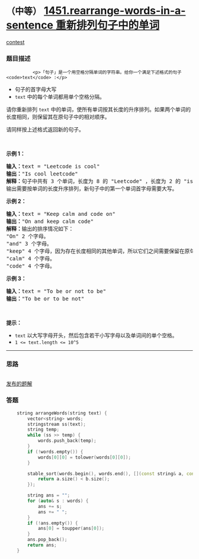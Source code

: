# `（中等）` [1451.rearrange-words-in-a-sentence 重新排列句子中的单词](https://leetcode-cn.com/problems/rearrange-words-in-a-sentence/)

[contest](https://leetcode-cn.com/contest/weekly-contest-189/problems/rearrange-words-in-a-sentence/)

### 题目描述

              <p>「句子」是一个用空格分隔单词的字符串。给你一个满足下述格式的句子 <code>text</code> :</p>

<ul>
	<li>句子的首字母大写</li>
	<li><code>text</code> 中的每个单词都用单个空格分隔。</li>
</ul>

<p>请你重新排列 <code>text</code> 中的单词，使所有单词按其长度的升序排列。如果两个单词的长度相同，则保留其在原句子中的相对顺序。</p>

<p>请同样按上述格式返回新的句子。</p>

<p>&nbsp;</p>

<p><strong>示例 1：</strong></p>

<pre><strong>输入：</strong>text = "Leetcode is cool"
<strong>输出：</strong>"Is cool leetcode"
<strong>解释：</strong>句子中共有 3 个单词，长度为 8 的 "Leetcode" ，长度为 2 的 "is" 以及长度为 4 的 "cool" 。
输出需要按单词的长度升序排列，新句子中的第一个单词首字母需要大写。
</pre>

<p><strong>示例 2：</strong></p>

<pre><strong>输入：</strong>text = "Keep calm and code on"
<strong>输出：</strong>"On and keep calm code"
<strong>解释：</strong>输出的排序情况如下：
"On" 2 个字母。
"and" 3 个字母。
"keep" 4 个字母，因为存在长度相同的其他单词，所以它们之间需要保留在原句子中的相对顺序。
"calm" 4 个字母。
"code" 4 个字母。
</pre>

<p><strong>示例 3：</strong></p>

<pre><strong>输入：</strong>text = "To be or not to be"
<strong>输出：</strong>"To be or to be not"
</pre>

<p>&nbsp;</p>

<p><strong>提示：</strong></p>

<ul>
	<li><code>text</code> 以大写字母开头，然后包含若干小写字母以及单词间的单个空格。</li>
	<li><code>1 &lt;= text.length &lt;= 10^5</code></li>
</ul>

            

---
### 思路
```
```

[发布的题解](https://leetcode-cn.com/problems/rearrange-words-in-a-sentence/solution/rearrange-words-in-a-sentence-by-ikaruga/)

### 答题
``` C++
    string arrangeWords(string text) {
        vector<string> words;
        stringstream ss(text);
        string temp;
        while (ss >> temp) {
            words.push_back(temp);
        }
        if (!words.empty()) {
            words[0][0] = tolower(words[0][0]);
        }

        stable_sort(words.begin(), words.end(), [](const string& a, const string& b) {
            return a.size() < b.size();
        });

        string ans = "";
        for (auto& s : words) {
            ans += s;
            ans += " ";
        }
        if (!ans.empty()) {
            ans[0] = toupper(ans[0]);
        }
        ans.pop_back();
        return ans;
    }
```




